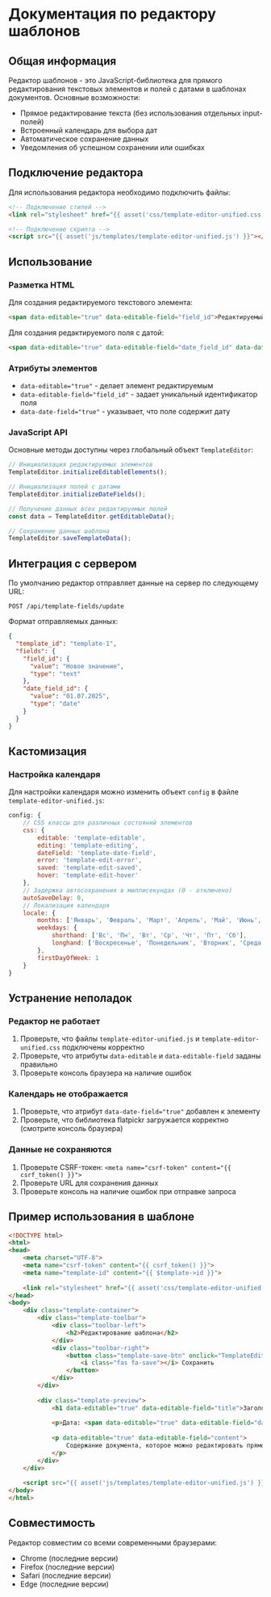 # Документация по редактору шаблонов

## Общая информация

Редактор шаблонов - это JavaScript-библиотека для прямого редактирования текстовых элементов и полей с датами в шаблонах документов. Основные возможности:

- Прямое редактирование текста (без использования отдельных input-полей)
- Встроенный календарь для выбора дат
- Автоматическое сохранение данных
- Уведомления об успешном сохранении или ошибках

## Подключение редактора

Для использования редактора необходимо подключить файлы:

```html
<!-- Подключение стилей -->
<link rel="stylesheet" href="{{ asset('css/template-editor-unified.css') }}">

<!-- Подключение скрипта -->
<script src="{{ asset('js/templates/template-editor-unified.js') }}"></script>
```

## Использование

### Разметка HTML

Для создания редактируемого текстового элемента:

```html
<span data-editable="true" data-editable-field="field_id">Редактируемый текст</span>
```

Для создания редактируемого поля с датой:

```html
<span data-editable="true" data-editable-field="date_field_id" data-date-field="true">01.01.2025</span>
```

### Атрибуты элементов

- `data-editable="true"` - делает элемент редактируемым
- `data-editable-field="field_id"` - задает уникальный идентификатор поля
- `data-date-field="true"` - указывает, что поле содержит дату

### JavaScript API

Основные методы доступны через глобальный объект `TemplateEditor`:

```javascript
// Инициализация редактируемых элементов
TemplateEditor.initializeEditableElements();

// Инициализация полей с датами
TemplateEditor.initializeDateFields();

// Получение данных всех редактируемых полей
const data = TemplateEditor.getEditableData();

// Сохранение данных шаблона
TemplateEditor.saveTemplateData();
```

## Интеграция с сервером

По умолчанию редактор отправляет данные на сервер по следующему URL:

```
POST /api/template-fields/update
```

Формат отправляемых данных:

```json
{
  "template_id": "template-1",
  "fields": {
    "field_id": {
      "value": "Новое значение",
      "type": "text"
    },
    "date_field_id": {
      "value": "01.07.2025",
      "type": "date"
    }
  }
}
```

## Кастомизация

### Настройка календаря

Для настройки календаря можно изменить объект `config` в файле `template-editor-unified.js`:

```javascript
config: {
    // CSS классы для различных состояний элементов
    css: {
        editable: 'template-editable',
        editing: 'template-editing',
        dateField: 'template-date-field',
        error: 'template-edit-error',
        saved: 'template-edit-saved',
        hover: 'template-edit-hover'
    },
    // Задержка автосохранения в миллисекундах (0 - отключено)
    autoSaveDelay: 0,
    // Локализация календаря
    locale: {
        months: ['Январь', 'Февраль', 'Март', 'Апрель', 'Май', 'Июнь', 'Июль', 'Август', 'Сентябрь', 'Октябрь', 'Ноябрь', 'Декабрь'],
        weekdays: {
            shorthand: ['Вс', 'Пн', 'Вт', 'Ср', 'Чт', 'Пт', 'Сб'],
            longhand: ['Воскресенье', 'Понедельник', 'Вторник', 'Среда', 'Четверг', 'Пятница', 'Суббота']
        },
        firstDayOfWeek: 1
    }
}
```

## Устранение неполадок

### Редактор не работает

1. Проверьте, что файлы `template-editor-unified.js` и `template-editor-unified.css` подключены корректно
2. Проверьте, что атрибуты `data-editable` и `data-editable-field` заданы правильно
3. Проверьте консоль браузера на наличие ошибок

### Календарь не отображается

1. Проверьте, что атрибут `data-date-field="true"` добавлен к элементу
2. Проверьте, что библиотека flatpickr загружается корректно (смотрите консоль браузера)

### Данные не сохраняются

1. Проверьте CSRF-токен: `<meta name="csrf-token" content="{{ csrf_token() }}">`
2. Проверьте URL для сохранения данных
3. Проверьте консоль на наличие ошибок при отправке запроса

## Пример использования в шаблоне

```html
<!DOCTYPE html>
<html>
<head>
    <meta charset="UTF-8">
    <meta name="csrf-token" content="{{ csrf_token() }}">
    <meta name="template-id" content="{{ $template->id }}">
    
    <link rel="stylesheet" href="{{ asset('css/template-editor-unified.css') }}">
</head>
<body>
    <div class="template-container">
        <div class="template-toolbar">
            <div class="toolbar-left">
                <h2>Редактирование шаблона</h2>
            </div>
            <div class="toolbar-right">
                <button class="template-save-btn" onclick="TemplateEditor.saveTemplateData()">
                    <i class="fas fa-save"></i> Сохранить
                </button>
            </div>
        </div>
        
        <div class="template-preview">
            <h1 data-editable="true" data-editable-field="title">Заголовок документа</h1>
            
            <p>Дата: <span data-editable="true" data-editable-field="date" data-date-field="true">01.01.2025</span></p>
            
            <p data-editable="true" data-editable-field="content">
                Содержание документа, которое можно редактировать прямо в этом элементе.
            </p>
        </div>
    </div>
    
    <script src="{{ asset('js/templates/template-editor-unified.js') }}"></script>
</body>
</html>
```

## Совместимость

Редактор совместим со всеми современными браузерами:
- Chrome (последние версии)
- Firefox (последние версии)
- Safari (последние версии)
- Edge (последние версии)
